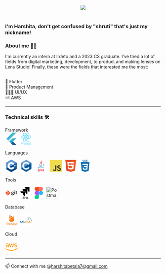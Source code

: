 <div id="header" align="center">
  <img src="https://media3.giphy.com/media/cJSDRt8csBx0A7YFfh/giphy.gif?cid=ecf05e47yf8zji5ve2kx9n0t3jb5eu4czpycztzkk36q8v6m&rid=giphy.gif&ct=g" width="300"/>
</div>
<br>

<h3>I'm Harshita, don't get confused by "shruti" that's just my nickname! </h3>


<h3>About me 👩🏽</h3>
I'm currently an intern at Irdeto and a 2023 CS graduate.
I've tried a lot of fields from digital marketing, development, to product and making lenses on Lens Studio!
Finally, these were the fields that interested me the most:

<p>
  <br>
🌱 Flutter <br>
🎨 Product Management <br>
👩🏼‍🎨 UI/UX <br>
⛅️ AWS  <br>
</p>

<hr>

<h3>Technical skills 🛠️ </h3>
Framework 
<div>
<img src="https://github.com/devicons/devicon/blob/master/icons/flutter/flutter-original.svg" title="Flutter" alt="Flutter" width="40" height="40"/>&nbsp;
<img src="https://github.com/devicons/devicon/blob/master/icons/react/react-original-wordmark.svg" title="React" alt="React" width="40" height="40"/>&nbsp;</div>

Languages
<div>
<img src="https://github.com/devicons/devicon/blob/master/icons/cplusplus/cplusplus-original.svg" title="C++" alt="C++" width="40" height="40"/>&nbsp;
<img src="https://github.com/devicons/devicon/blob/master/icons/c/c-original.svg" title="C" alt="C" width="40" height="40"/>&nbsp;
<img src="https://github.com/devicons/devicon/blob/master/icons/java/java-original-wordmark.svg" title="Java" alt="Java" width="40" height="40"/>&nbsp;
<img src="https://github.com/devicons/devicon/blob/master/icons/javascript/javascript-original.svg" title="JavaScript" alt="JavaScript" width="40" height="40"/>&nbsp;
<img src="https://github.com/devicons/devicon/blob/master/icons/html5/html5-original.svg" title="HTML5" alt="HTML" width="40" height="40"/>&nbsp;
<img src="https://github.com/devicons/devicon/blob/master/icons/css3/css3-plain-wordmark.svg"  title="CSS3" alt="CSS" width="40" height="40"/>&nbsp;
</div>

Tools
<div>
  <img src="https://github.com/devicons/devicon/blob/master/icons/git/git-original-wordmark.svg" title="Git" **alt="Git" width="40" height="40"/>
    <img src="https://github.com/devicons/devicon/blob/master/icons/jira/jira-plain-wordmark.svg" title="Jira" **alt="Jira" width="40" height="40"/>
    <img src="https://github.com/devicons/devicon/blob/master/icons/figma/figma-original.svg" title="Figma" **alt="Figma" width="40" height="40"/>
    <img src="https://cdn.worldvectorlogo.com/logos/postman.svg" title="Postman" **alt="Postman" width="40" height="40"/>
</div>

Database
<div>
<img src="https://github.com/devicons/devicon/blob/master/icons/firebase/firebase-plain-wordmark.svg" title="Firebase" alt="Firebase" width="40" height="40"/>&nbsp;
<img src="https://github.com/devicons/devicon/blob/master/icons/mysql/mysql-original-wordmark.svg" title="MySQL"  alt="MySQL" width="40" height="40"/>&nbsp;
</div>

Cloud
<div>
<img src="https://github.com/devicons/devicon/blob/master/icons/amazonwebservices/amazonwebservices-plain-wordmark.svg" title="AWS" alt="AWS" width="40" height="40"/>&nbsp;
  </div>

<hr>






📫 Connect with me @harshitabetala7@gmail.com

<!---
shrutibetala7/shrutibetala7 is a ✨ special ✨ repository because its `README.md` (this file) appears on your GitHub profile.
You can click the Preview link to take a look at your changes.
--->
